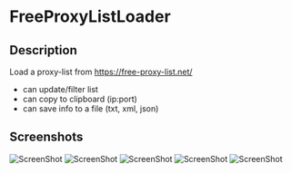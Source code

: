 # FreeProxyListLoader

## Description
Load a proxy-list from https://free-proxy-list.net/
* can update/filter list
* can copy to clipboard (ip:port)
* can save info to a file (txt, xml, json)

## Screenshots
![ScreenShot](https://raw.github.com/insendend/FreeProxyListLoader/master/FreeProxyListLoader/Resourses/Screenshots/1.png)
![ScreenShot](https://raw.github.com/insendend/FreeProxyListLoader/master/FreeProxyListLoader/Resourses/Screenshots/2.png)
![ScreenShot](https://raw.github.com/insendend/FreeProxyListLoader/master/FreeProxyListLoader/Resourses/Screenshots/3.png)
![ScreenShot](https://raw.github.com/insendend/FreeProxyListLoader/master/FreeProxyListLoader/Resourses/Screenshots/4.png)
![ScreenShot](https://raw.github.com/insendend/FreeProxyListLoader/master/FreeProxyListLoader/Resourses/Screenshots/5.png)